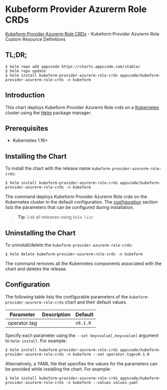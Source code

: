 # Kubeform Provider Azurerm Role CRDs

[Kubeform Provider Azurerm Role CRDs](https://github.com/kubeform) - Kubeform Provider Azurerm Role Custom Resource Definitions

## TL;DR;

```console
$ helm repo add appscode https://charts.appscode.com/stable/
$ helm repo update
$ helm install kubeform-provider-azurerm-role-crds appscode/kubeform-provider-azurerm-role-crds -n kubeform
```

## Introduction

This chart deploys Kubeform Provider Azurerm Role crds on a [Kubernetes](http://kubernetes.io) cluster using the [Helm](https://helm.sh) package manager.

## Prerequisites

- Kubernetes 1.16+

## Installing the Chart

To install the chart with the release name `kubeform-provider-azurerm-role-crds`:

```console
$ helm install kubeform-provider-azurerm-role-crds appscode/kubeform-provider-azurerm-role-crds -n kubeform
```

The command deploys Kubeform Provider Azurerm Role crds on the Kubernetes cluster in the default configuration. The [configuration](#configuration) section lists the parameters that can be configured during installation.

> **Tip**: List all releases using `helm list`

## Uninstalling the Chart

To uninstall/delete the `kubeform-provider-azurerm-role-crds`:

```console
$ helm delete kubeform-provider-azurerm-role-crds -n kubeform
```

The command removes all the Kubernetes components associated with the chart and deletes the release.

## Configuration

The following table lists the configurable parameters of the `kubeform-provider-azurerm-role-crds` chart and their default values.

|  Parameter   | Description | Default  |
|--------------|-------------|----------|
| operator.tag |             | `v0.1.0` |


Specify each parameter using the `--set key=value[,key=value]` argument to `helm install`. For example:

```console
$ helm install kubeform-provider-azurerm-role-crds appscode/kubeform-provider-azurerm-role-crds -n kubeform --set operator.tag=v0.1.0
```

Alternatively, a YAML file that specifies the values for the parameters can be provided while
installing the chart. For example:

```console
$ helm install kubeform-provider-azurerm-role-crds appscode/kubeform-provider-azurerm-role-crds -n kubeform --values values.yaml
```
